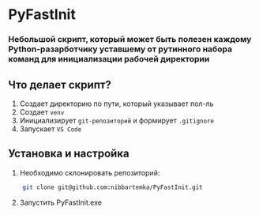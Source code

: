 # PyFastInit
### Небольшой скрипт, который может быть полезен каждому Python-разарботчику уставшему от рутинного набора команд для инициализации рабочей директории


## Что делает скрипт?
1. Создает директорию по пути, который указывает пол-ль
2. Создает `venv`
3. Инициализирует `git-репозиторий` и формирует `.gitignore`
4. Запускает `VS Code`


## Установка и настройка
1. Необходимо склонировать репозиторий:
```bash
    git clone git@github.com:nibbartemka/PyFastInit.git
```
2. Запустить PyFastInit.exe